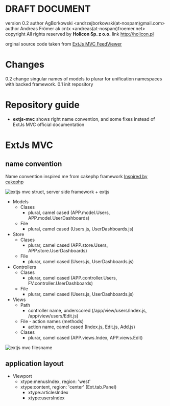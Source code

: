# DRAFT DOCUMENT
version 0.2
author AgBorkowski <andrzejborkowski(at-nospam)gmail.com> 
author Andreas Frömer ak cntx <andreas(at-nospam)froemer.net>
copyright All rights reserved by **Holicon Sp. z o.o.**
link http://holicon.pl

orginal source code taken from [ExtJs MVC FeedViewer][99]

# Changes
0.2 change singular names of models to plurar for unification namespaces with backed 
framework.
0.1 init repository

# Repository guide
* **extjs-mvc** shows right name convention, and some fixes instead of 
ExtJs MVC official documentation

# ExtJs MVC
## name convention

Name convention inspired me from cakephp framework [Inspired by cakephp][100]

![extjs mvc struct, server side framework + extjs][1]

* Models
	* Clases
		* plural, camel cased (APP.model.Users, APP.model.UserDashboards)
	* File
		* plural, camel cased (Users.js, UserDashboards.js)
* Store
	* Clases
		* plurar, camel cased (APP.store.Users, APP.store.UserDashboards)
	* File
		* plurar, camel cased (Users.js, UserDashboards.js)
* Controllers
	* Clases
		* plurar, camel cased (APP.controller.Users, FV.controller.UserDashboards)
	* File
		* plurar, camel cased (Users.js, UserDashboards.js)
* Views
	* Path
		* controller name, underscored (/app/view/users/Index.js, /app/view/users/Edit.js)
	* File - action names (methods)
		* action name, camel cased (Index.js, Edit.js, Add.js)
	* Clases
		* plurar, camel cased (APP.views.Index, APP.views.Edit)

![extjs mvc filesname][2]

## application layout

* Viewport
	* xtype:menusIndex, region: 'west'
	* xtype:content, region: 'center' (Ext.tab.Panel)
		* xtype:articlesIndex
		* xtype:usersIndex

[1]: http://images35.fotosik.pl/650/be678981835da637.jpg
[2]: http://images41.fotosik.pl/841/8cc231f0d0d6f0d6.jpg
[99]: http://dev.sencha.com/deploy/ext-4.0.0/examples/app/feed-viewer/feed-viewer.html
[100]: http://cakephp.org/files/Resources/CakePHP-1.2-Cheatsheet.pdf
